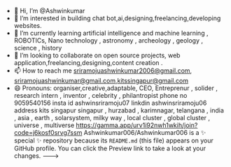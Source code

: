 - 👋 Hi, I’m @Ashwinkumar
- 👀 I’m interested in building chat bot,ai,designing,freelancing,developing websites.
- 🌱 I’m currently learning artificial intelligence and machine learning , ROBOTICs, Nano technology , astronomy , archeology , geology , science , history
- 💞️ I’m looking to collaborate on open source projects, web application,freelancing,designing,content creation .
- 📫 How to reach me sriramojuashwinkumar2006@gmail.com, sriramojuashwinkumar@gmail.com,kitssingapur@gmail.com
- 😄 Pronouns: organiser,creative,adaptable,
  CEO, Entreprenur , solider , research intern , inventor , celebrity , philantropist
  phone no 9059540156
  insta id ashwinsriramoju07
  linkdin ashwinsriramoju06
address kits singapur
  singapur , hurzabad , karimnagar, telangana , india , asia , earth , solarsystem, milky way , local cluster , global cluster , universe , multiverse
  https://gamma.app/urv1i92nwh1wkih/join?code=j6kosf0srvg7ssm
Ashwinkumar006/Ashwinkumar006 is a ✨ special ✨ repository because its `README.md` (this file) appears on your GitHub profile.
You can click the Preview link to take a look at your changes.
--->
